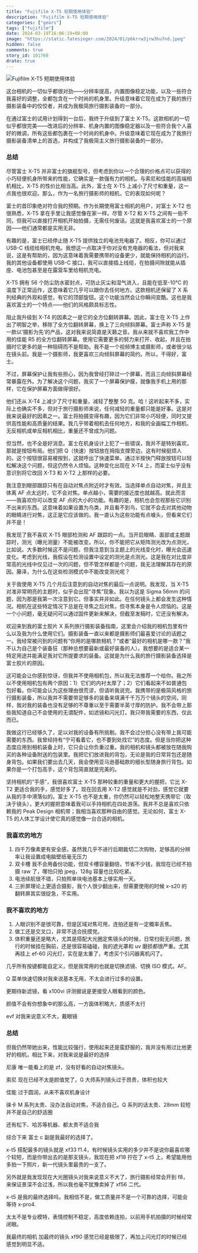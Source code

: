 ```yaml
---
title: "Fujifilm X-T5 短期使用体验"
description: "Fujifilm X-T5 短期使用体验"
categories: ["gears"]
tags: ["fujifilm"]
date: 2024-03-19T16:06:19+08:00
image: "https://static.fatesinger.com/2024/01/p6krrw3jrw3hu7nd.jpeg"
hidden: false
comments: true
story_id: 101768
drate: true
---
```


![Fujifilm X-T5 短期使用体验](https://static.fatesinger.com/2024/01/p6krrw3jrw3hu7nd.jpeg)

这台相机的一切似乎都很对劲——分辨率提高，内置图像稳定功能，以及一些符合我喜好的调整，全都包含在一个时尚的机身里。升级意味着它现在成为了我的旅行摄影装备中的佼佼者，并成为我极简旅行摄影装备的一部分。

在通过富士的试用计划得到一台后，我终于升级到了富士 X-T5。这款相机的一切似乎都很完美——改进后的分辨率、机身内置的图像稳定器以及一些符合我个人喜好的微调，所有这些都包裹在一个时尚的机身中。升级意味着它现在成为了我旅行摄影装备清单上的首选，并构成了我极简主义旅行摄影装备的一部分。

### 总结

尽管富士 X-T5 并非富士的旗舰型号，但考虑到你以一个合理的价格点可以获得的小巧轻便机身所带来的性能，它确实是一款强有力的相机。与索尼和佳能的高端相机相比，X-T5 的性价比相当高。此外，富士在 X-T5 上减小了尺寸和重量，这一点我也很欢迎。那么，作为一名旅行摄影师的相机，它的表现如何呢？

富士的首印象绝对符合我的预期。作为长期使用富士相机的用户，对富士 X-T2 也很熟悉，X-T5 拿在手里让我感觉像在家一样。尽管 X-T2 和 X-T5 之间有一些不同，但我可以直接打开相机开始拍摄，无需任何废话。这就是我喜欢富士的一个原因——他们通常都是实用无非。

有趣的是，富士已经停止随 X-T5 提供独立的电池充电器了。相反，你可以通过 USB-C 线缆给相机充电。我想这一点取决于你对没有充电器的看法，但对我来说，这是有帮助的，因为这意味着我需要携带的设备更少，就能保持相机的运行。我的其他设备都使用 USB-C 接口，我可以直接插上线缆，在拍摄间隙就能从插座、电池包甚至是在露营车里给相机充电。

X-T5 拥有 56 个防尘防水密封点，可防止灰尘和湿气进入，且能在低至-10℃ 的温度下正常运作，这意味着它几乎可以跟你去任何地方。这款相机还保留了 X 系列经典的外观和感觉，有它的顶部旋钮。这个功能当然会让你瞬间变酷。这也是我喜欢富士的一个特点——他们的风格颇具标志性。

阻止我升级到 X-T4 的因素之一是它的全方位翻转屏幕。因此，富士在 X-T5 上作出了明智之举，移除了全方位翻转屏幕，换上了三向倾斜屏幕。富士声称 X-T5 是一款以‘摄影为先’的产品，这对我来说简直是天籁之音。我从来就不喜欢我工作中用的佳能 R5 的全方位翻转屏幕。使用它需要更多的努力来打开、收起，并且在拍摄时它更多的是一种阻碍而不是帮助。我不是一个视频博主或摄影师，或者很少站在镜头前。我是一个摄影师，我更喜欢三向倾斜屏幕的简约。所以，干得好，富士。

不过，屏幕保护让我有些担心，因为我曾经打碎过一个屏幕，而且三向倾斜屏幕经常暴露在外。为了解决这个问题，我买了一个屏幕保护膜，就像我手机上用的那样，它在保护屏幕方面做得很好。

他们还从 X-T4 上减少了尺寸和重量，减轻了整整 50 克。哈！这听起来不多，实际上也确实不多，但对于旅行摄影师来说，任何减轻的重量都只能是好事。这是对我来说最好的因素之一。富士将拍摄变得有趣，因为它们非常小巧轻便，同时又提供高性能和高质量的结果。我几乎带着相机去任何地方，和我的全画幅工作相机、无反相机或单反相机相比，重量还不曾成为问题。

但当然，也不全是好消息。富士在机身设计上犯了一些错误，我并不是特别喜欢，那就是按钮布局。他们把 Q（快速）按钮放在拇指支撑旁边，这有时候挺烦人的。这个按钮很容易被按到，这就呼出了快速菜单。通过半按快门释放按钮可以轻松解决这个问题，但这仍然令人烦恼。这种变化出现在 X-T4 上，而富士似乎没有意识到将它改回 X-T3 和 X-T2 上那样的必要。

我注意到眼部跟踪只有在自动对焦点附近时才有效。当选择单点自动对焦，并且主体离 AF 点太远时，它不会对焦。单点越小，需要的接近度也就越高。就此而言——我喜欢你可以改变 AF 点的大小的功能。有趣的是，相机也会忽视那些它识别不出来的东西。这意味着如果设置为鸟类，并且看不到鸟，它就不会去对其他动物的眼睛进行对焦，这正是它应该做的。我一直认为这些功能有点噱头，但看来它们并不是！

我发现了我不喜欢 X-T5 眼部检测和 AF 跟踪的一点。当开启眼睛、面部或主题跟踪时，测光（曝光测量）不能被改变。所以，你不能把它从矩阵测光改为点测光，比如说。大多数时候这不是问题，但我注意到当主题上的光线变化时，曝光会迅速变化。考虑到光线，我假设在检测设置中设定的测光是点测光。这是我在对比度非常高的光线中仅见过一次的问题，但不管怎样都是个问题，我无法理解其存在的原因。藤泽，为什么在这些检测模式中不能改变测光呢？

关于我使用 X-T5 几个月后注意到的自动对焦的最后一点说明。我发现，当 X-T5 对准非常明亮的主题时，似乎会出现“寻焦”现象。我以为这是 Sigma 56mm 的问题，因为那是我第一次注意到它。但事实并非如此。在任何镜头上都会发生这种情况。相机在这些特定情况下总是在寻焦之后对焦，但寻焦本身是令人烦恼的。这是一个小问题，毫无疑问可以通过固件更新来解决，但截至发稿时，它还没有解决。

欢迎来到我的富士胶片 X 系列旅行摄影装备指南，这里会介绍我的相机包里有什么以及我为什么使用它们。摄影装备一直以来都是摄影师们最喜爱讨论的话题之一。我经常被问到的问题有“你用的是哪款相机？”或者“最好的相机是哪一款？”我不认为自己是个装备狂（那种总想要最新或最好装备的人）。我想要的是适合某一特定用途并能满足我对它所提要求的装备。这就是为什么我的旅行摄影装备选择是富士胶片的原因。

这可能会让你感到惊讶，但我并不使用相机包，所以我无法推荐一个给你。我之所以不使用相机包有两个原因：1）它们的内衬太厚了；2）它们看起来不如普通包包好看。你可能会认为这些理由很荒谬，但请听我说完。我携带的是极简风格的旅行摄影装备，所以我并不需要带足够多的装备来填满千千万万个镜头的空间，同样，我对我的装备也没有足够的不尊重以至于需要半英寸厚的防护。我不会带上那些我知道自己不会使用的无谓配件，如滤镜和闪光灯。我只带我需要的东西，仅此而已。

我做这行已经够久了，足以对我的设备有所挑剔。我不会过分担心没有带上我可能需要的东西。我曾经持有“宁可看着它，也不要到处找它”的态度。但是当你把这种态度应用到相机装备上时，它只会让你负重过重。我的相机和镜头都被放在随我购买的各种设备附送的包装里。我把它们放进我的背包，无论是我的日常背包还是随身背包。如果我们要出去几天，我会使用亚马逊基础款的细长型随身旅行背包。如果你是一个打包高手，这个背包简直就是完美的。

坚持相机的“手感”，我很喜欢富士 X-T5 那种较重的重量和更大的握把，它比 X-T2 更适合我的手，感觉好多了。现在回去用 X-T2 感觉就是不对劲，感觉它就要从我的手中滑落似的。富士 X-T5 也不是太重，你仍然可以轻松地整天携带它（取决于镜头），更大的握把意味着我可以手持相机在四处游荡。我并不总是喜欢只依赖我的 Peak Design 相机带；我相当喜欢那种自由的感觉。无论如何，富士 X-T5 的人体工学设计使它真的感觉像一台合适的相机。

### 我喜欢的地方

1. 四千万像素更有安全感，虽然我几乎不进行后期裁切二次购物，足够高的分辨率让我设置成电脑壁纸毫无压力
2. 双卡槽 我不会用备份功能，但双卡槽容量翻倍，节省不少钱，我现在已经不拍摄 raw 了，哪怕只拍 jpeg，128g 容量也比较吃紧。
3. 电池续航很不错，只拍照单块电池基本上够实用一天。
4. 三折屏理论上更适合摄影，我个人很少翻出来，但需要使用的时候 x-s20 的翻转屏其实很捉急，不实用。

### 我不喜欢的地方

1. 人眼识别不是很可靠，但是区域对焦可用，连拍还是有一定概率丢焦。
2. 做工还是交叉口，非常不适合抚摸党。
3. 体积重量还是略大，尤其是搭配大光圈定焦镜头的时候，日常扫街无问题，旅行的时候挂在胸前，还是很容易磕碰，我的遮光罩和 uv 磨损都很严重。尤其再挂上 ef-60 闪光灯，实在是太重了，考虑买个引闪器离机闪了。

几乎所有按键都能自定义，但是我常用的也就是切换滤镜、切换 ISO 模式。AF。

Q 菜单快速切换对我来说基本无用，不太会进行过多的设置。

更期待新滤镜，看 x100vi 评测据说是更接受人眼看到的颜色。

颜值不会有你想象中的那么高，一方面体积略大，质感不太行

evf 对我来说意义不大，戴眼镜

### 总结

但我仍然带她出来，性能比较强行，使用起来还是蛮舒服的，我并没有用过比他更好的相机，相比下来，对我来说是最好的选择

尼康 唯一能看上的是 zf，没有好看的自动对焦镜头。

索尼 现在已经不太是颜值党了，G 大师系列镜头过于昂贵，体积也较大

佳能 过于圆润，从来不喜欢机身设计

徕卡 M 系列太贵、没办法自动对焦，不适合自己。Q 系列的话太贵、28mm 较短并不是自己的舒适圈

还有松下、哈苏等机器、都太贵不适合我

综合下来 富士 c 副是我最好的选择了。

x-t5 搭配最多的镜头就是 xf33 f1.4，有时候镜头实用的多少并不是说你最喜欢哪个较短，而是你带出去的是那支镜头，我现在把 xf18 拧在了 x-t5 上，希望能用他多拍一下照片，新一代镜头里最贵的一支了。

另外就是我发现现在大光圈镜头对我来说意义不大了，旅行摄影经常会开到 f8，来保证景深不会过浅，所以我也毫不犹豫卖掉了 xf56 二代。

x-t5 是我的最终选择吗，我相信不是，做工质量并不是一个可靠的选择，可能会等待 x-pro4.

太太不是专业模特，表情控制不稳定，高度依赖连拍，以前用手机拍摄的时候经常闭眼。

我最终的相机 加最终的镜头 xf90 感觉已经是极限了，再加上闪光灯的时候已经感觉到明显不适。
